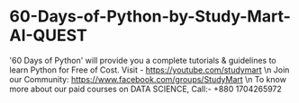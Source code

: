 # 60-Days-of-Python-by-Study-Mart-AI-QUEST
'60 Days of Python' will provide you a complete tutorials & guidelines to learn Python for Free of Cost. Visit - https://youtube.com/studymart \n
Join our Community: https://www.facebook.com/groups/StudyMart \n
To know more about our paid courses on DATA SCIENCE, Call:- +880 1704265972
